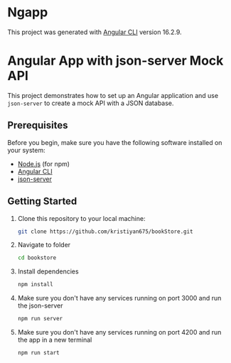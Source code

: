 # Ngapp

This project was generated with [Angular CLI](https://github.com/angular/angular-cli) version 16.2.9.

# Angular App with json-server Mock API

This project demonstrates how to set up an Angular application and use `json-server` to create a mock API with a JSON database.
 
## Prerequisites

Before you begin, make sure you have the following software installed on your system:

- [Node.js](https://nodejs.org/) (for npm)
- [Angular CLI](https://angular.io/guide/setup-local)
- [json-server](https://github.com/typicode/json-server)

## Getting Started

1. Clone this repository to your local machine:

   ```bash
   git clone https://github.com/kristiyan675/bookStore.git

2. Navigate to folder

   ```bash
   cd bookstore

3. Install dependencies

   ```bash
   npm install

4. Make sure you don't have any services running on port 3000 and run the json-server

   ```bash
   npm run server

5. Make sure you don't have any services running on port 4200 and run the app in a new terminal

   ```bash
   npm run start
